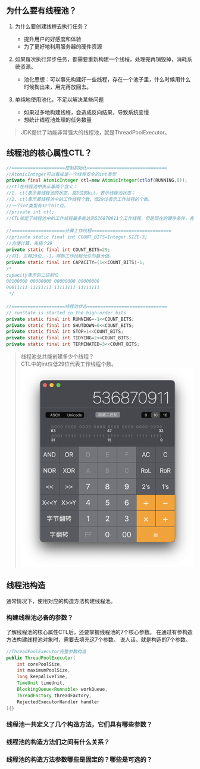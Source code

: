 
## 为什么要有线程池？

1. 为什么要创建线程去执行任务？
   * 提升用户的好感度和体验
   * 为了更好地利用服务器的硬件资源

2. 如果每次执行异步任务，都需要重新构建一个线程，处理完再销毁掉，消耗系统资源。
   * 池化思想：可以事先构建好一些线程，存在一个池子里，什么时候用什么时候掏出来，用完再放回去。

3. 单纯地使用池化，不足以解决某些问题
   * 如果过多地构建线程，会造成反向结果，导致系统变慢
   * 想统计线程池处理的任务数量

> JDK提供了功能非常强大的线程池，就是ThreadPoolExecutor。

## 线程池的核心属性CTL？

``` Java
//====================控制初始化==============================
//AtomicInteger可以看成是一个线程安全的int类型
private final AtomicInteger ctl=new AtomicInteger(ctlof(RUNNING,0));
//ctl在线程池中表示着两个含义：
//1. ctl表示着线程池的状态，高3位的bit，表示线程池状态；
//2. ctl表示着线程池中的工作线程个数，低29位表示工作线程的个数。
//一个int类型有32个bit位。
//private int ctl;
//CTL规定了线程池中的工作线程最多能达到536870911个工作线程，但是现在的硬件条件，肯定到不了。

//====================计算工作线程==============================
//private static final int COUNT_BITS=Integer.SIZE-3;
//方便计算，先搞个29
private static final int COUNT_BITS=29;
//将1，左移29位，-1，得到工作线程允许的最大值。
private static final int CAPACITY=(1<<COUNT_BITS)-1;
/*
capacity表示的二进制位：
00100000 00000000 00000000 00000000
00011111 11111111 11111111 11111111
 */

//====================线程池状态==============================
// runState is started in the high-order bits
private static final int RUNNING=-1<<COUNT_BITS;
private static final int SHUTDOWN=0<<COUNT_BITS;
private static final int STOP=1<<COUNT_BITS;
private static final int TIDYING=2<<COUNT_BITS;
private static final int TERMINATED=3<<COUNT_BITS;
```

> 线程池总共能创建多少个线程？  
> CTL中的int位低29位代表工作线程个数。  
> ![](images/2023-07-20-14-03-05.png)

## 线程池构造

通常情况下，使用对应的构造方法构建线程池。

### 构建线程池必备的参数？
了解线程池的核心属性CTL后，还要掌握线程池的7个核心参数。
在通过有参构造方法构建线程池对象时，需要去填充这7个参数。
说人话，就是构造的7个参数。
``` Java
//ThreadPoolExecutor完整参数构造
public ThreadPoolExecutor(
    int corePoolSize,
    int maximumPoolSize,
    long keepAliveTime,
    TimeUnit timeUnit,
    BlockingQueue<Runnable> workQueue,
    ThreadFactory threadFactory,
    RejectedExecutorHandler handler
){}
```

### 线程池一共定义了几个构造方法，它们具有哪些参数？

### 线程池的构造方法们之间有什么关系？

### 线程池的构造方法参数哪些是固定的？哪些是可选的？